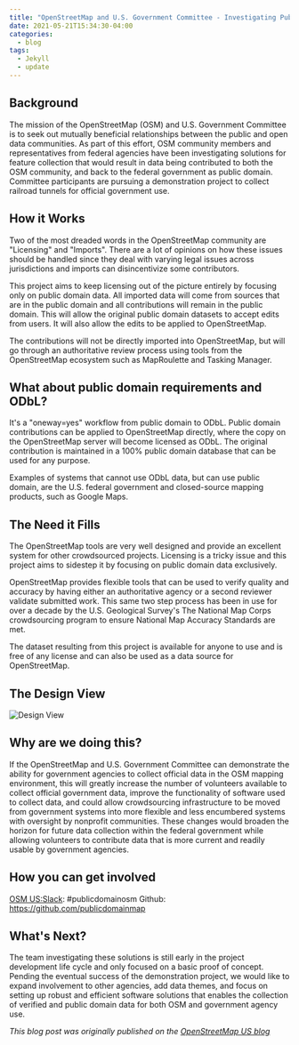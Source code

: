 ```yaml
---
title: "OpenStreetMap and U.S. Government Committee - Investigating Public Domain Collaboration"
date: 2021-05-21T15:34:30-04:00
categories:
  - blog
tags:
  - Jekyll
  - update
---
```


Background
----------

The mission of the OpenStreetMap (OSM) and U.S. Government Committee is to seek out mutually beneficial relationships between the public and open data communities. As part of this effort, OSM community members and representatives from federal agencies have been investigating solutions for feature collection that would result in data being contributed to both the OSM community, and back to the federal government as public domain. Committee participants are pursuing a demonstration project to collect railroad tunnels for official government use.

How it Works
------------

Two of the most dreaded words in the OpenStreetMap community are "Licensing" and "Imports". There are a lot of opinions on how these issues should be handled since they deal with varying legal issues across jurisdictions and imports can disincentivize some contributors.

This project aims to keep licensing out of the picture entirely by focusing only on public domain data. All imported data will come from sources that are in the public domain and all contributions will remain in the public domain. This will allow the original public domain datasets to accept edits from users. It will also allow the edits to be applied to OpenStreetMap.

The contributions will not be directly imported into OpenStreetMap, but will go through an authoritative review process using tools from the OpenStreetMap ecosystem such as MapRoulette and Tasking Manager.

What about public domain requirements and ODbL?
-----------------------------------------------

It's a "oneway=yes" workflow from public domain to ODbL. Public domain contributions can be applied to OpenStreetMap directly, where the copy on the OpenStreetMap server will become licensed as ODbL. The original contribution is maintained in a 100% public domain database that can be used for any purpose.

Examples of systems that cannot use ODbL data, but can use public domain, are the U.S. federal government and closed-source mapping products, such as Google Maps.

The Need it Fills
-----------------

The OpenStreetMap tools are very well designed and provide an excellent system for other crowdsourced projects. Licensing is a tricky issue and this project aims to sidestep it by focusing on public domain data exclusively.

OpenStreetMap provides flexible tools that can be used to verify quality and accuracy by having either an authoritative agency or a second reviewer validate submitted work. This same two step process has been in use for over a decade by the U.S. Geological Survey's The National Map Corps crowdsourcing program to ensure National Map Accuracy Standards are met.

The dataset resulting from this project is available for anyone to use and is free of any license and can also be used as a data source for OpenStreetMap.

The Design View
---------------

![Design View](https://www.openstreetmap.us/img/blog/2021-05-OSMGovServer.jpg)

Why are we doing this?
----------------------

If the OpenStreetMap and U.S. Government Committee can demonstrate the ability for government agencies to collect official data in the OSM mapping environment, this will greatly increase the number of volunteers available to collect official government data, improve the functionality of software used to collect data, and could allow crowdsourcing infrastructure to be moved from government systems into more flexible and less encumbered systems with oversight by nonprofit communities. These changes would broaden the horizon for future data collection within the federal government while allowing volunteers to contribute data that is more current and readily usable by government agencies.

How you can get involved
------------------------

[OSM US:Slack](https://slack.openstreetmap.us/): #publicdomainosm Github: https://github.com/publicdomainmap

What's Next?
------------

The team investigating these solutions is still early in the project development life cycle and only focused on a basic proof of concept. Pending the eventual success of the demonstration project, we would like to expand involvement to other agencies, add data themes, and focus on setting up robust and efficient software solutions that enables the collection of verified and public domain data for both OSM and government agency use.

*This blog post was originally published on the [OpenStreetMap US blog](https://www.openstreetmap.us/2021/05/gov-committee-pilot/)*
